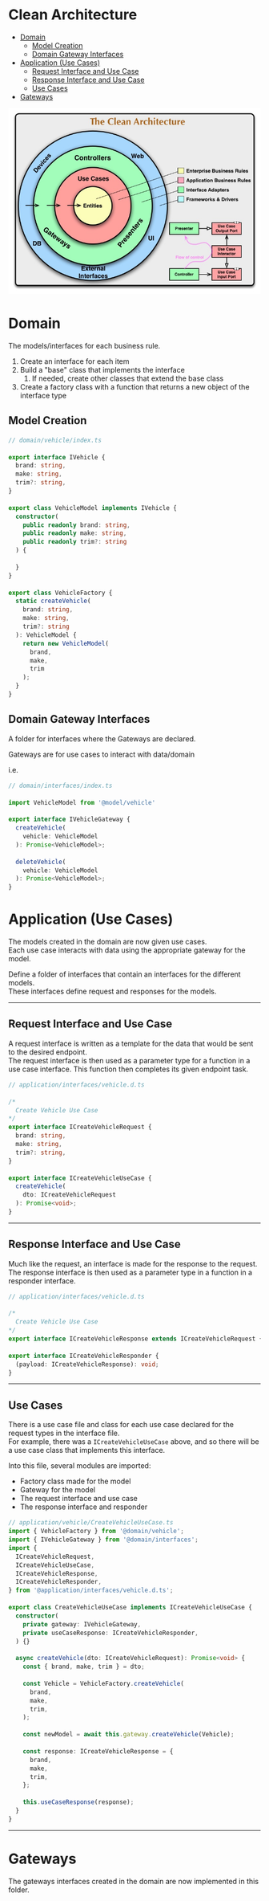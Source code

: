 <h1>Clean Architecture</h1>

- [Domain](#domain)
  - [Model Creation](#model-creation)
  - [Domain Gateway Interfaces](#domain-gateway-interfaces)
- [Application (Use Cases)](#application-use-cases)
  - [Request Interface and Use Case](#request-interface-and-use-case)
  - [Response Interface and Use Case](#response-interface-and-use-case)
  - [Use Cases](#use-cases)
- [Gateways](#gateways)

![](CleanArchitecture.jpeg)
# Domain
The models/interfaces for each business rule.

1. Create an interface for each item
2. Build a "base" class that implements the interface
   1. If needed, create other classes that extend the base class
3. Create a factory class with a function that returns a new object of the interface type

## Model Creation
``` ts
// domain/vehicle/index.ts

export interface IVehicle {
  brand: string,
  make: string,
  trim?: string,
}

export class VehicleModel implements IVehicle {
  constructor(
    public readonly brand: string,
    public readonly make: string,
    public readonly trim?: string
  ) {

  }
}

export class VehicleFactory {
  static createVehicle(
    brand: string,
    make: string,
    trim?: string
  ): VehicleModel {
    return new VehicleModel(
      brand,
      make,
      trim
    );
  }
}
```

## Domain Gateway Interfaces
A folder for interfaces where the Gateways are declared.

Gateways are for use cases to interact with data/domain

i.e.

``` ts
// domain/interfaces/index.ts

import VehicleModel from '@model/vehicle'

export interface IVehicleGateway {
  createVehicle(
    vehicle: VehicleModel
  ): Promise<VehicleModel>;

  deleteVehicle(
    vehicle: VehicleModel
  ): Promise<VehicleModel>;
}
```

# Application (Use Cases)
The models created in the domain are now given use cases.  
Each use case interacts with data using the appropriate gateway for the model.

Define a folder of interfaces that contain an interfaces for the different models.  
These interfaces define request and responses for the models.  

---

## Request Interface and Use Case
A request interface is written as a template for the data that would be sent to the desired endpoint.  
The request interface is then used as a parameter type for a function in a use case interface. This function then completes its given endpoint task. 

``` ts
// application/interfaces/vehicle.d.ts

/*
  Create Vehicle Use Case
*/
export interface ICreateVehicleRequest {
  brand: string,
  make: string,
  trim?: string,
}

export interface ICreateVehicleUseCase {
  createVehicle(
    dto: ICreateVehicleRequest
  ): Promise<void>;
}
```

---

## Response Interface and Use Case
Much like the request, an interface is made for the response to the request.  
The response interface is then used as a parameter type in a function in a responder interface.

``` ts
// application/interfaces/vehicle.d.ts

/*
  Create Vehicle Use Case
*/
export interface ICreateVehicleResponse extends ICreateVehicleRequest {}

export interface ICreateVehicleResponder {
  (payload: ICreateVehicleResponse): void;
}
```

---

## Use Cases
There is a use case file and class for each use case declared for the request types in the interface file.  
For example, there was a `ICreateVehicleUseCase` above, and so there will be a use case class that implements this interface.  

Into this file, several modules are imported: 
- Factory class made for the model
- Gateway for the model
- The request interface and use case
- The response interface and responder

``` ts
// application/vehicle/CreateVehicleUseCase.ts
import { VehicleFactory } from '@domain/vehicle';
import { IVehicleGateway } from '@domain/interfaces';
import {
  ICreateVehicleRequest,  
  ICreateVehicleUseCase,
  ICreateVehicleResponse,
  ICreateVehicleResponder,
} from '@application/interfaces/vehicle.d.ts';

export class CreateVehicleUseCase implements ICreateVehicleUseCase {
  constructor(
    private gateway: IVehicleGateway,
    private useCaseResponse: ICreateVehicleResponder,
  ) {}

  async createVehicle(dto: ICreateVehicleRequest): Promise<void> {
    const { brand, make, trim } = dto;

    const Vehicle = VehicleFactory.createVehicle(
      brand,
      make,
      trim,
    );

    const newModel = await this.gateway.createVehicle(Vehicle);

    const response: ICreateVehicleResponse = {
      brand,
      make,
      trim,
    };

    this.useCaseResponse(response);
  }
}
```

---

# Gateways

The gateways interfaces created in the domain are now implemented in this folder. 

